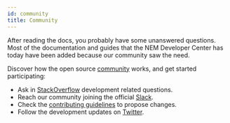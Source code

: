 ```yaml
---
id: community
title: Community
---
```

After reading the docs, you probably have some unanswered questions. Most of the documentation and guides that the NEM Developer Center has today have been added because our community saw the need.

Discover how the open source [community](https://github.com/nemtech/community/) works, and get started participating:

- Ask in [StackOverflow](https://stackoverflow.com/tags/nem/) development related questions.
- Reach our community joining the official [Slack](https://join.slack.com/t/nem2/shared_invite/enQtMzY4MDc2NTg0ODgyLTFhZjgxM2NhYTQ1MTY1Mjk0ZDE2ZTJlYzUxYWYxYmJlYjAyY2EwNGM5NzgxMjM4MGEzMDc5ZDIwYTgzZjgyODM).
- Check the [contributing guidelines](./suggesting-changes.md) to propose changes.
- Follow the development updates on [Twitter](https://twitter.com/nemtechdev).
